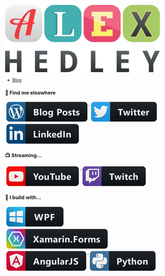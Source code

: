 ![AlexHedley Logo](images/logo.png)

- [Blog](https://alexhedley.github.io/)

### 📢 Find me elsewhere

  <a href="https://alexhedley.wordpress.com/">
    <img src="images/wordpress.svg" alt="Wordpress" style="vertical-align:top; margin:4px">
  </a>  

  <a href="https://twitter.com/alexhedley">
    <img src="images/twitter.svg" alt="Twitter" style="vertical-align:top; margin:4px">
  </a>  

  <a href="https://www.linkedin.com/in/alexhedley/">
    <img src="images/linkedIn.svg" alt="LinkedIn" style="vertical-align:top; margin:4px">
  </a>

<!--
  <a href="https://stackoverflow.com/users/2895831/alex-hedley/">
    <img src="images/stackoverflow.svg" alt="stackoverflow" style="vertical-align:top; margin:4px">
  </a>
-->

<!--
  <a href="https://marketplace.visualstudio.com/publishers/AlexHedley">
    <img src="images/visualStudioExtensions.svg" alt="VS Marketplace" style="vertical-align:top; margin:4px">
  </a>
-->

### 📺 Streaming...

 <a href="https://www.youtube.com/Xandor8/">
    <img src="images/youTube.svg" alt="Youtube" style="vertical-align:top; margin:4px">
  </a>

  <a href="https://www.twitch.tv/alexhedley8">
    <img src="images/twitch.svg" alt="Twitch" style="vertical-align:top; margin:4px">
  </a>

### 🚧 I build with...

  <a href="https://github.com/dotnet/wpf">
    <img src="images/wpf.svg" alt="WPF" style="vertical-align:top; margin:4px">
  </a>

  <a href="https://github.com/xamarin/Xamarin.Forms">
    <img src="images/xamarin_forms.svg" alt="Xamarin.Forms" style="vertical-align:top; margin:4px">
  </a>

  <a href="https://github.com/angular/angular.js">
    <img src="images/angular.svg" alt="AngularJS" style="vertical-align:top; margin:4px">
  </a>

  <a href="https://github.com/python">
    <img src="images/python.svg" alt="Python" style="vertical-align:top; margin:4px">
  </a>
